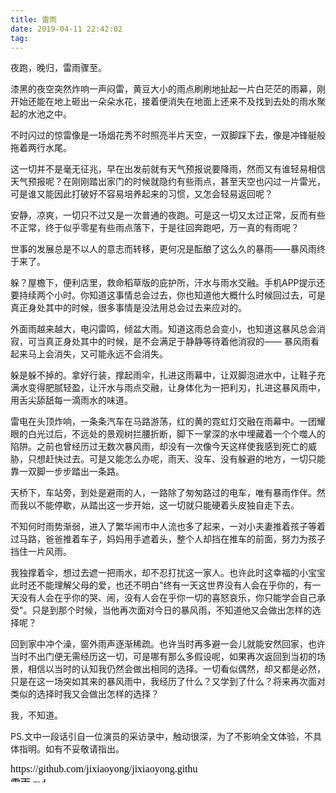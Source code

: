 ```yaml
---
title: 雷雨
date: 2019-04-11 22:42:02
tag: 
---
```


夜跑，晚归，雷雨骤至。

漆黑的夜空突然炸响一声闷雷，黄豆大小的雨点刷刷地扯起一片白茫茫的雨幕，刚开始还能在地上砸出一朵朵水花，接着便消失在地面上还来不及找到去处的雨水聚起的水池之中。

不时闪过的惊雷像是一场烟花秀不时照亮半片天空，一双脚踩下去，像是冲锋艇般拖着两行水尾。

这一切并不是毫无征兆，早在出发前就有天气预报说要降雨，然而又有谁轻易相信天气预报呢？在刚刚踏出家门的时候就隐约有些雨点，甚至天空也闪过一片雷光，可是谁又能因此打破好不容易培养起来的习惯，又怎会轻易返回呢？

安静，凉爽，一切只不过又是一次普通的夜跑。可是这一切又太过正常，反而有些不正常，终于似乎零星有些雨点落下，于是往回奔跑吧，万一真的有雨呢？

世事的发展总是不以人的意志而转移，更何况是酝酿了这么久的暴雨——暴风雨终于来了。

躲？屋檐下，便利店里，救命稻草版的庇护所，汗水与雨水交融。手机APP提示还要持续两个小时。你知道这事情总会过去，你也知道他大概什么时候回过去，可是真正身处其中的时候，很多事情是没法用总会过去来应对的。

外面雨越来越大，电闪雷鸣，倾盆大雨。知道这雨总会变小，也知道这暴风总会消寂，可当真正身处其中的时候，是不会满足于静静等待着他消寂的—— 暴风雨看起来马上会消失，又可能永远不会消失。

躲是躲不掉的。拿好行装，撑起雨伞，扎进这雨幕中，让双脚泡进水中，让鞋子充满水变得肥腻轻盈，让汗水与雨点交融，让身体化为一把利刃，扎进这暴风雨中，用舌尖舔舐每一滴雨水的味道。

雷电在头顶炸响，一条条汽车在马路游荡，红的黄的霓虹灯交融在雨幕中。一团耀眼的白光过后，不远处的景观树拦腰折断，脚下一掌深的水中埋藏着一个个噬人的陷阱。之前也曾经历过无数次暴风雨，却没有一次像今天这样使我感到死亡的威胁，只想赶快过去。可是又能怎么办呢，雨天、没车、没有躲避的地方，一切只能靠一双脚一步步踏出一条路。

天桥下，车站旁，到处是避雨的人，一路除了匆匆路过的电车，唯有暴雨作伴。然而我以不能停歇，从踏出这一步开始，这一切就只能硬着头皮独自走下去。

不知何时雨势渐弱，进入了繁华闹市中人流也多了起来，一对小夫妻推着孩子等着过马路，爸爸推着车子，妈妈用手遮着头，整个人却挡在推车的前面，努力为孩子挡住一片风雨。

我独撑着伞，想过去遮一把雨水，却不忍打扰这一家人。也许此时这幸福的小宝宝此时还不能理解父母的爱，也还不明白"终有一天这世界没有人会在乎你的，有一天没有人会在乎你的哭、闹，没有人会在乎你一切的喜怒哀乐，你只能学会自己承受"。只是到那个时候，当他再次面对今日的暴风雨，不知道他又会做出怎样的选择呢？

回到家中冲个澡，窗外雨声逐渐稀疏。也许当时再多避一会儿就能安然回家，也许当时不出门便无需经历这一切，可是哪有那么多假设呢，如果再次返回到当初的场景，相信以当时的认知我仍然会做出相同的选择。一切看似偶然，却又都是必然，只是在这一场突如其来的暴风雨中，我经历了什么？又学到了什么？将来再次面对类似的选择时我又会做出怎样的选择？

我，不知道。



PS.文中一段话引自一位演员的采访录中，触动很深，为了不影响全文体验，不具体指明。如有不妥敬请指出。

<script src="https://jixiaoyong.github.io/js/edit_on_github.js"></script>
<iframe id="iframeid"
scrolling=false  height="30" frameborder="no" border="0"marginwidth="0" marginheight="0" 
 onload="Javascript:editOnGithub()" 
 srcdoc="<div id=&quot;url&quot;>https://github.com/jixiaoyong/jixiaoyong.github.io/edit/hexo_blog/imissyou/source/_posts/雷雨.md
    </div>">
</iframe>


